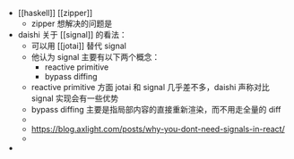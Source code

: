 - [[haskell]] [[zipper]]
	- zipper 想解决的问题是
- daishi 关于 [[signal]] 的看法：
	- 可以用 [[jotai]] 替代 signal
	- 他认为 signal 主要有以下两个概念：
		- reactive primitive
		- bypass diffing
	- reactive primitive 方面 jotai 和 signal 几乎差不多，daishi 声称对比 signal 实现会有一些优势
	- bypass diffing 主要是指局部内容的直接重新渲染，而不用走全量的 diff
	-
	- https://blog.axlight.com/posts/why-you-dont-need-signals-in-react/
	-
-